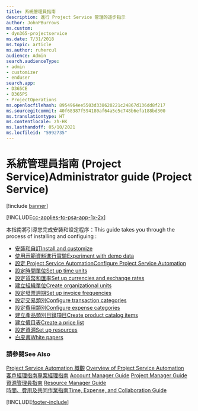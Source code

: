 ```yaml
---
title: 系統管理員指南
description: 進行 Project Service 管理的逐步指示
author: JohnPBurrows
ms.custom:
- dyn365-projectservice
ms.date: 7/31/2018
ms.topic: article
ms.author: ruhercul
audience: Admin
search.audienceType:
- admin
- customizer
- enduser
search.app:
- D365CE
- D365PS
- ProjectOperations
ms.openlocfilehash: 8954964ee5503d338620221c24867d136dd8f217
ms.sourcegitcommit: 40f68387f594180af64a5e5c748b6efa188bd300
ms.translationtype: HT
ms.contentlocale: zh-HK
ms.lasthandoff: 05/10/2021
ms.locfileid: "5992735"
---
```

# <a name="administrator-guide-project-service"></a><span data-ttu-id="78818-103">系統管理員指南 (Project Service)</span><span class="sxs-lookup"><span data-stu-id="78818-103">Administrator guide (Project Service)</span></span>

[!include [banner](../includes/psa-now-project-operations.md)]

[!INCLUDE[cc-applies-to-psa-app-1x-2x](../includes/cc-applies-to-psa-app-1x-2x.md)]

<span data-ttu-id="78818-104">本指南將引導您完成安裝和設定程序：</span><span class="sxs-lookup"><span data-stu-id="78818-104">This guide takes you through the process of installing and configuing :</span></span>  
  
- [<span data-ttu-id="78818-105">安裝和自訂</span><span class="sxs-lookup"><span data-stu-id="78818-105">Install and customize</span></span>](install-customize.md)
- [<span data-ttu-id="78818-106">使用示範資料進行實驗</span><span class="sxs-lookup"><span data-stu-id="78818-106">Experiment with demo data</span></span>](use-demo-data.md)
- [<span data-ttu-id="78818-107">設定 Project Service Automation</span><span class="sxs-lookup"><span data-stu-id="78818-107">Configure Project Service Automation</span></span>](configure.md)
- [<span data-ttu-id="78818-108">設定時間單位</span><span class="sxs-lookup"><span data-stu-id="78818-108">Set up time units</span></span>](set-up-time-units.md)
- [<span data-ttu-id="78818-109">設定貨幣和匯率</span><span class="sxs-lookup"><span data-stu-id="78818-109">Set up currencies and exchange rates</span></span>](set-up-currencies-exchange-rates.md)
- [<span data-ttu-id="78818-110">建立組織單位</span><span class="sxs-lookup"><span data-stu-id="78818-110">Create organizational units</span></span>](create-organizational-units.md)
- [<span data-ttu-id="78818-111">設定發票週期</span><span class="sxs-lookup"><span data-stu-id="78818-111">Set up invoice frequencies</span></span>](set-up-invoice-frequencies.md)
- [<span data-ttu-id="78818-112">設定交易類別</span><span class="sxs-lookup"><span data-stu-id="78818-112">Configure transaction categories</span></span>](configure-transaction-categories.md)
- [<span data-ttu-id="78818-113">設定費用類別</span><span class="sxs-lookup"><span data-stu-id="78818-113">Configure expense categories</span></span>](configure-expense-categories.md)
- [<span data-ttu-id="78818-114">建立產品類別目錄項目</span><span class="sxs-lookup"><span data-stu-id="78818-114">Create product catalog items</span></span>](create-product-catalog-items.md)
- [<span data-ttu-id="78818-115">建立價目表</span><span class="sxs-lookup"><span data-stu-id="78818-115">Create a price list</span></span>](create-price-list.md)
- [<span data-ttu-id="78818-116">設定資源</span><span class="sxs-lookup"><span data-stu-id="78818-116">Set up resources</span></span>](set-up-resources.md)
- [<span data-ttu-id="78818-117">白皮書</span><span class="sxs-lookup"><span data-stu-id="78818-117">White papers</span></span>](white-papers.md)
  
### <a name="see-also"></a><span data-ttu-id="78818-118">請參閱</span><span class="sxs-lookup"><span data-stu-id="78818-118">See Also</span></span>  
 <span data-ttu-id="78818-119">[Project Service Automation 概觀](../psa/overview.md)  </span><span class="sxs-lookup"><span data-stu-id="78818-119">[Overview of Project Service Automation](../psa/overview.md)  </span></span>  
 <span data-ttu-id="78818-120">[客戶經理指南](../psa/account-manager-guide.md)[專案經理指南](../psa/project-manager-guide.md) </span><span class="sxs-lookup"><span data-stu-id="78818-120">[Account Manager Guide](../psa/account-manager-guide.md) [Project Manager Guide](../psa/project-manager-guide.md) </span></span>  
 <span data-ttu-id="78818-121">[資源管理員指南](../psa/resource-manager-guide.md) </span><span class="sxs-lookup"><span data-stu-id="78818-121">[Resource Manager Guide](../psa/resource-manager-guide.md) </span></span>  
 [<span data-ttu-id="78818-122">時間、費用及共同作業指南</span><span class="sxs-lookup"><span data-stu-id="78818-122">Time, Expense, and Collaboration Guide</span></span>](../psa/time-expense-collaboration-guide.md)


[!INCLUDE[footer-include](../includes/footer-banner.md)]